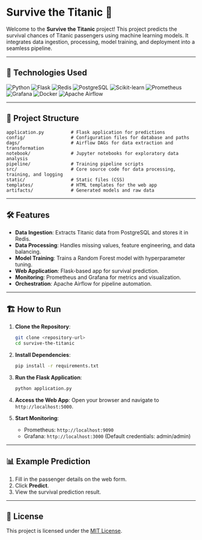 # Survive the Titanic 🚢

Welcome to the **Survive the Titanic** project! This project predicts the survival chances of Titanic passengers using machine learning models. It integrates data ingestion, processing, model training, and deployment into a seamless pipeline.

---

## 🚀 Technologies Used

![Python](https://img.shields.io/badge/Python-3.12-blue?logo=python&logoColor=white) ![Flask](https://img.shields.io/badge/Flask-2.0.3-green?logo=flask&logoColor=white) ![Redis](https://img.shields.io/badge/Redis-6.2-red?logo=redis&logoColor=white) ![PostgreSQL](https://img.shields.io/badge/PostgreSQL-13-blue?logo=postgresql&logoColor=white) ![Scikit-learn](https://img.shields.io/badge/Scikit--learn-0.24-orange?logo=scikit-learn&logoColor=white) ![Prometheus](https://img.shields.io/badge/Prometheus-2.0-orange?logo=prometheus&logoColor=white) ![Grafana](https://img.shields.io/badge/Grafana-8.0-yellow?logo=grafana&logoColor=white) ![Docker](https://img.shields.io/badge/Docker-20.10-blue?logo=docker&logoColor=white) ![Apache Airflow](https://img.shields.io/badge/Airflow-2.0-blue?logo=apache-airflow&logoColor=white)

---

## 📂 Project Structure

```
application.py          # Flask application for predictions
config/                 # Configuration files for database and paths
dags/                   # Airflow DAGs for data extraction and transformation
notebook/               # Jupyter notebooks for exploratory data analysis
pipeline/               # Training pipeline scripts
src/                    # Core source code for data processing, training, and logging
static/                 # Static files (CSS)
templates/              # HTML templates for the web app
artifacts/              # Generated models and raw data
```

---

## 🛠️ Features

- **Data Ingestion**: Extracts Titanic data from PostgreSQL and stores it in Redis.
- **Data Processing**: Handles missing values, feature engineering, and data balancing.
- **Model Training**: Trains a Random Forest model with hyperparameter tuning.
- **Web Application**: Flask-based app for survival prediction.
- **Monitoring**: Prometheus and Grafana for metrics and visualization.
- **Orchestration**: Apache Airflow for pipeline automation.

---

## 🏗️ How to Run

1. **Clone the Repository**:
   ```bash
   git clone <repository-url>
   cd survive-the-titanic
   ```

2. **Install Dependencies**:
   ```bash
   pip install -r requirements.txt
   ```

3. **Run the Flask Application**:
   ```bash
   python application.py
   ```

4. **Access the Web App**:
   Open your browser and navigate to `http://localhost:5000`.

5. **Start Monitoring**:
   - Prometheus: `http://localhost:9090`
   - Grafana: `http://localhost:3000` (Default credentials: admin/admin)

---

## 📊 Example Prediction

1. Fill in the passenger details on the web form.
2. Click **Predict**.
3. View the survival prediction result.

---

## 📜 License

This project is licensed under the [MIT License](LICENSE).